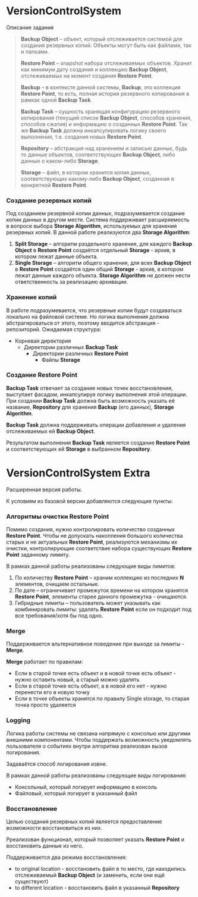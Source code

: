 # VersionControlSystem

Описание задания
> **Backup Object** – объект, который отслеживается системой для создания резервных копий. Объекты могут быть как файлами, так и папками.
> 
> **Restore Point** – snapshot набора отслеживаемых объектов. Хранит как минимум дату создания и коллекцию **Backup Object**, отслеживаемых на момент создания **Restore Point**.
> 
> **Backup** – в контексте данной системы, **Backup**, это коллекция **Restore Point**, то есть, полная история резервного копирования в рамках одной **Backup Task**.
> 
> **Backup Task** – сущность хранящая конфигурацию резервного копирования (текущий список **Backup Object**, способов хранения, способов сжатия) и информацию о созданных **Restore Point**. Так же **Backup Task**
 должна инкапсулировать логику своего выполнения, т.е. создания новых **Restore Point**.
> 
> **Repository** – абстракция над хранением и записью данных, будь то данные объектов, соответствующих **Backup Object**, либо данные о каком-либо **Storage**.
> 
> **Storage** – файл, в котором хранится копия данных, соответствующих какому-либо **Backup Object**, созданная в конкретной **Restore Point**.

### Создание резервных копий
Под созданием резервной копии данных, подразумевается создание копии данных в другом месте. Система поддерживает расширяемость в вопросе выбора **Storage Algorithm**, используемых для хранения резервных копий. 
В данной работе реализуются два **Storage Algorithm**:
1. **Split Storage** – алгоритм раздельного хранения, для каждого **Backup Object** в **Restore Point** создаётся отдельный **Storage** - архив, в котором лежат данные объекта.
2. **Single Storage** – алгоритм общего хранения, для всех **Backup Object** в **Restore Point** создаётся один общий **Storage** - архив, в котором лежат данные каждого объекта.
**Storage Algorithm** не должен нести ответственность за реализацию архивации.

### Хранение копий
В работе подразумевается, что резервные копии будут создаваться локально на файловой системе. Но логика выполнения должна абстрагироваться от этого, поэтому вводится абстракция - репозиторий. 
Ожидаемая структура:
- Корневая директория
    - Директории различных **Backup Task**
        - Директории различных **Restore Point**
            - Файлы **Storage**

### Создание Restore Point
**Backup Task** отвечает за создание новых точек восстановления, выступает фасадом, инкапсулируя логику выполнения этой операции. 
При создании **Backup Task** должна быть возможность указать её название, **Repository** для хранения **Backup** (его данных), **Storage Algorithm**.

**Backup Task** должна поддерживать операции добавления и удаления отслеживаемых ей **Backup Object**.

Результатом выполнения **Backup Task** является создание **Restore Point** и соответствующих ей **Storage** в выбранном **Repository**.

# VersionControlSystem Extra
Расширенная версия работы.

К условиям из базовой версии добавляются следующие пункты:

### Алгоритмы очистки Restore Point
Помимо создания, нужно контролировать количество созданных **Restore Point**. Чтобы не допускать накопления большого количества старых и не актуальных **Restore Point**, реализуются механизмы их очистки, контролирующие соответствие набора существующих **Restore Point** заданному лимиту.

В рамках данной работы реализованы следующие виды лимитов:
1. По количеству **Restore Point** – храним коллекцию из последних **N** элементов, очищаем остальные.
2. По дате – ограничивает промежуток времени на котором хранятся **Restore Point**, элементы старее данного промежутка - очищаются.
3. Гибридные лимиты – пользователь может указывать как комбинировать лимиты: удалять **Restore Point** если он подходит под все требования/хотя бы под одно.

### Merge
Поддерживается альтернативное поведение при выходе за лимиты - **Merge**. 

**Merge** работает по правилам:
- Если в старой точке есть объект и в новой точке есть объект - нужно оставить новый, а старый можно удалять
- Если в старой точке есть объект, а в новой его нет - нужно перенести его в новую точку
- Если в точке объекты хранятся по правилу Single storage, то старая точка просто удаляется

### Logging
Логика работы системы не связана напрямую с консолью или другими внешними компонентами. Чтобы поддержать возможность уведомлять пользователя о событиях внутри алгоритма реализован вызов логирования. 

Задаваётся способ логирования извне.

В рамках данной работы реализованы следующие виды логирования:
- Консольный, который логирует информацию в консоль
- Файловый, который логирует в указанный файл

### Восстановление
Целью создания резервных копий является предоставление возможности восстановиться из них. 

Рреализован функционал, который позволяет указать **Restore Point** и восстановить данные из него. 

Поддерживается два режима восстановления:
- to original location - восстановить файл в то место, где находились отслеживаемый **Backup Object** (и заменить, если они ещё существуют)
- to different location - восстановить файл в указанный **Repository**
